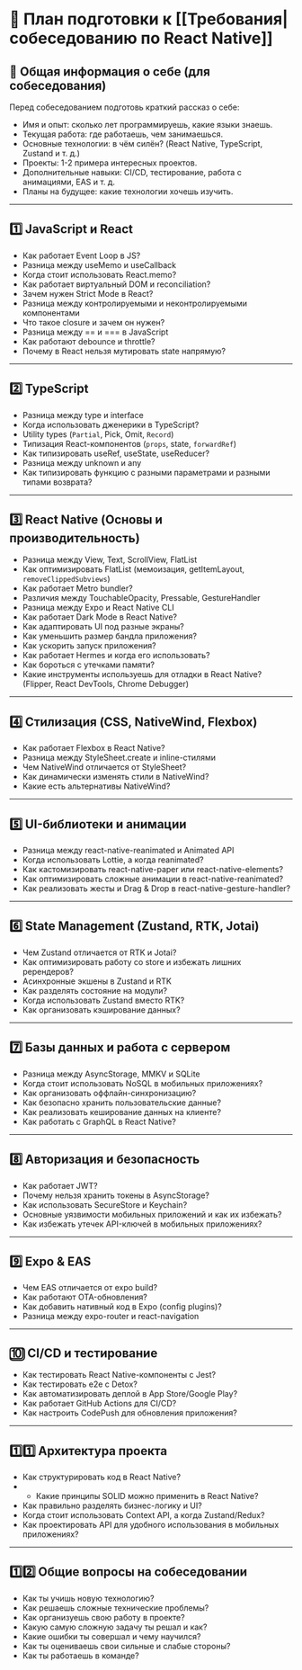 # 📌 План подготовки к [[Требования|собеседованию по React Native]]

## 🔹 Общая информация о себе (для собеседования)
Перед собеседованием подготовь краткий рассказ о себе:
- Имя и опыт: сколько лет программируешь, какие языки знаешь.
- Текущая работа: где работаешь, чем занимаешься.
- Основные технологии: в чём силён? (React Native, TypeScript, Zustand и т. д.)
- Проекты: 1-2 примера интересных проектов.
- Дополнительные навыки: CI/CD, тестирование, работа с анимациями, EAS и т. д.
- Планы на будущее: какие технологии хочешь изучить.

---

## 1️⃣ JavaScript и React
- Как работает Event Loop в JS?
- Разница между useMemo и useCallback
- Когда стоит использовать React.memo?
- Как работает виртуальный DOM и reconciliation?
- Зачем нужен Strict Mode в React?
- Разница между контролируемыми и неконтролируемыми компонентами
- Что такое closure и зачем он нужен?
- Разница между == и === в JavaScript
- Как работают debounce и throttle?
- Почему в React нельзя мутировать state напрямую?

---

## 2️⃣ TypeScript
- Разница между type и interface
- Когда использовать дженерики в TypeScript?
- Utility types (`Partial`, Pick, Omit, `Record`)
- Типизация React-компонентов (`props`, state, `forwardRef`)
- Как типизировать useRef, useState, useReducer?
- Разница между unknown и any
- Как типизировать функцию с разными параметрами и разными типами возврата?

---

## 3️⃣ React Native (Основы и производительность)
- Разница между View, Text, ScrollView, FlatList
- Как оптимизировать FlatList (мемоизация, getItemLayout, `removeClippedSubviews`)
- Как работает Metro bundler?
- Различия между TouchableOpacity, Pressable, GestureHandler
- Разница между Expo и React Native CLI
- Как работает Dark Mode в React Native?
- Как адаптировать UI под разные экраны?
- Как уменьшить размер бандла приложения?
- Как ускорить запуск приложения?
- Как работает Hermes и когда его использовать?
- Как бороться с утечками памяти?
- Какие инструменты используешь для отладки в React Native? (Flipper, React DevTools, Chrome Debugger)

---

## 4️⃣ Стилизация (CSS, NativeWind, Flexbox)
- Как работает Flexbox в React Native?
- Разница между StyleSheet.create и inline-стилями
- Чем NativeWind отличается от StyleSheet?
- Как динамически изменять стили в NativeWind?
- Какие есть альтернативы NativeWind?

---

## 5️⃣ UI-библиотеки и анимации
- Разница между react-native-reanimated и Animated API
- Когда использовать Lottie, а когда reanimated?
- Как кастомизировать react-native-paper или react-native-elements?
- Как оптимизировать сложные анимации в react-native-reanimated?
- Как реализовать жесты и Drag & Drop в react-native-gesture-handler?

---

## 6️⃣ State Management (Zustand, RTK, Jotai)
- Чем Zustand отличается от RTK и Jotai?
- Как оптимизировать работу со store и избежать лишних ререндеров?
- Асинхронные экшены в Zustand и RTK
- Как разделять состояние на модули?
- Когда использовать Zustand вместо RTK?
- Как организовать кэширование данных?

---

## 7️⃣ Базы данных и работа с сервером
- Разница между AsyncStorage, MMKV и SQLite
- Когда стоит использовать NoSQL в мобильных приложениях?
- Как организовать оффлайн-синхронизацию?
- Как безопасно хранить пользовательские данные?
- Как реализовать кеширование данных на клиенте?
- Как работать с GraphQL в React Native?

---

## 8️⃣ Авторизация и безопасность
- Как работает JWT?
- Почему нельзя хранить токены в AsyncStorage?
- Как использовать SecureStore и Keychain?
- Основные уязвимости мобильных приложений и как их избежать?
- Как избежать утечек API-ключей в мобильных приложениях?

---

## 9️⃣ Expo & EAS
- Чем EAS отличается от expo build?
- Как работают OTA-обновления?
- Как добавить нативный код в Expo (config plugins)?
- Разница между expo-router и react-navigation

---

## 🔟 CI/CD и тестирование
- Как тестировать React Native-компоненты с Jest?
- Как тестировать e2e с Detox?
- Как автоматизировать деплой в App Store/Google Play?
- Как работает GitHub Actions для CI/CD?
- Как настроить CodePush для обновления приложения?

---

## 1️⃣1️⃣ Архитектура проекта
- Как структурировать код в React Native?
- - Какие принципы SOLID можно применить в React Native?
- Как правильно разделять бизнес-логику и UI?
- Когда стоит использовать Context API, а когда Zustand/Redux?
- Как проектировать API для удобного использования в мобильных приложениях?

---

## 1️⃣2️⃣ Общие вопросы на собеседовании
- Как ты учишь новую технологию?
- Как решаешь сложные технические проблемы?
- Как организуешь свою работу в проекте?
- Какую самую сложную задачу ты решал и как?
- Какие ошибки ты совершал и чему научился?
- Как ты оцениваешь свои сильные и слабые стороны?
- Как ты работаешь в команде?